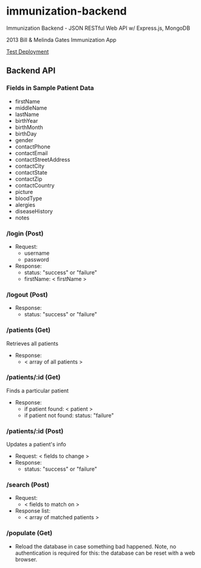 immunization-backend
====================

Immunization Backend - JSON RESTful Web API w/ Express.js, MongoDB

2013 Bill &amp; Melinda Gates Immunization App

[Test Deployment](http://immunization-api.herokuapp.com/)

## Backend API

### Fields in Sample Patient Data
* firstName
* middleName
* lastName
* birthYear
* birthMonth
* birthDay
* gender
* contactPhone
* contactEmail
* contactStreetAddress
* contactCity
* contactState
* contactZip
* contactCountry
* picture
* bloodType
* alergies
* diseaseHistory
* notes

### /login (Post)

* Request:
  * username
  * password
* Response:
  * status: "success" or "failure"
  * firstName: < firstName >

### /logout (Post)
* Response:
  * status: "success" or "failure"

### /patients (Get)
Retrieves all patients
* Response:
  * < array of all patients >

### /patients/:id (Get)
Finds a particular patient
* Response:
  * if patient found: < patient >
  * if patient not found: status: "failure"

### /patients/:id (Post)
Updates a patient's info
* Request: < fields to change >
* Response:
  * status: "success" or "failure"
  
### /search (Post)
* Request:
  * < fields to match on >
* Response list:
  * < array of matched patients >
 
### /populate (Get)
* Reload the database in case something bad happened. Note, no authentication is required for this: the database can be reset with a web browser.
